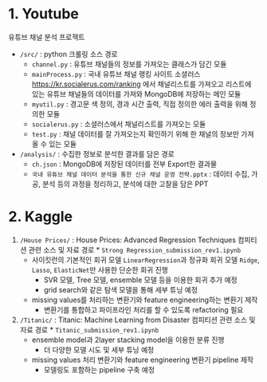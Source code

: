 # 1. Youtube  
유튜브 채널 분석 프로젝트  
* `/src/` : python 크롤링 소스 경로    
  * `channel.py` : 유튜브 채널들의 정보를 가져오는 클래스가 담긴 모듈  
  * `mainProcess.py` : 국내 유튜브 채널 랭킹 사이트 소셜러스 https://kr.socialerus.com/ranking 에서 채널리스트를 가져오고 리스트에 있는 유튜브 채널들의 데이터를 가져와 MongoDB에 저장하는 메인 모듈   
  * `myutil.py` : 경고문 색 정의, 경과 시간 출력, 직접 정의한 에러 출력을 위해 정의한 모듈  
  * `socialerus.py` : 소셜러스에서 채널리스트를 가져오는 모듈  
  * `test.py` : 채널 데이터를 잘 가져오는지 확인하기 위해 한 채널의 정보만 가져올 수 있는 모듈   
* `/analysis/` : 수집한 정보로 분석한 결과를 담은 경로  
  * `ch.json` : MongoDB에 저장된 데이터를 전부 Export한 결과물  
  * `국내 유튜브 채널 데이터 분석을 통한 신규 채널 운영 전략.pptx` : 데이터 수집, 가공, 분석 등의 과정을 정리하고, 분석에 대한 고찰을 담은 PPT

# 2. Kaggle
  1. `/House Prices/` : House Prices: Advanced Regression Techniques 컴피티션 관련 소스 및 자료 경로
    * `Strong Regression_submission_rev1.ipynb`
      * 사이킷런의 기본적인 회귀 모델 `LinearRegression`과 정규화 회귀 모델 `Ridge`, `Lasso`, `ElasticNet`만 사용한 단순한 회귀 진행
        * SVR 모델, Tree 모델, ensemble 모델 등을 이용한 회귀 추가 예정
        * grid search와 같은 탐색 모델을 통해 세부 튜닝 예정
      * missing values를 처리하는 변환기와 feature engineering하는 변환기 제작
        * 변환기를 통합하고 파이프라인 처리를 할 수 있도록 refactoring 필요
  2. `/Titanic/` : Titanic: Machine Learning from Disaster 컴피티션 관련 소스 및 자료 경로
    * `Titanic_submission_rev1.ipynb`
      * ensemble model과 2layer stacking model을 이용한 분류 진행
        * 더 다양한 모델 시도 및 세부 튜닝 예정
      * missing values 처리 변환기와 feature engineering 변환기 pipeline 제작
        * 모델링도 포함하는 pipeline 구축 예정
